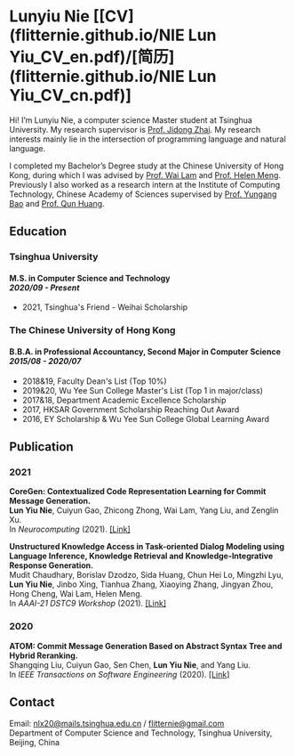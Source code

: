 #  Lunyiu Nie [[CV](flitternie.github.io/NIE Lun Yiu_CV_en.pdf)/[简历](flitternie.github.io/NIE Lun Yiu_CV_cn.pdf)]

Hi! I’m Lunyiu Nie, a computer science Master student at Tsinghua University. My research supervisor is [Prof. Jidong Zhai](https://pacman.cs.tsinghua.edu.cn/~zjd/). My research interests mainly lie in the intersection of programming language and natural language.

I completed my Bachelor’s Degree study at the Chinese University of Hong Kong, during which I was advised by [Prof. Wai Lam](http://www1.se.cuhk.edu.hk/~textmine/) and [Prof. Helen Meng](https://www.se.cuhk.edu.hk/people/academic-staff/prof-meng-mei-ling-helen/). Previously I also worked as a research intern at the Institute of Computing Technology, Chinese Academy of Sciences supervised by [Prof. Yungang Bao](http://acs.ict.ac.cn/baoyg/) and [Prof. Qun Huang](https://huangqundl.github.io/).

## Education

### Tsinghua University

#### M.S. in Computer Science and Technology <br> *2020/09 - Present*
- 2021, Tsinghua's Friend - Weihai Scholarship

### The Chinese University of Hong Kong    

#### B.B.A. in Professional Accountancy, Second Major in Computer Science <br> *2015/08 - 2020/07*
- 2018&19, Faculty Dean's List (Top 10%)
-	2019&20, Wu Yee Sun College Master's List (Top 1 in major/class)
-	2017&18, Department Academic Excellence Scholarship
-	2017, HKSAR Government Scholarship Reaching Out Award
-	2016, EY Scholarship & Wu Yee Sun College Global Learning Award

## Publication

### 2021

**CoreGen: Contextualized Code Representation Learning for Commit Message Generation.** <br>**Lun Yiu Nie**, Cuiyun Gao, Zhicong Zhong, Wai Lam, Yang Liu, and Zenglin Xu. <br>In *Neurocomputing* (2021). [[Link]](https://doi.org/10.1016/j.neucom.2021.05.039)

**Unstructured Knowledge Access in Task-oriented Dialog Modeling using Language Inference, Knowledge Retrieval and Knowledge-Integrative Response Generation.**
<br>Mudit Chaudhary, Borislav Dzodzo, Sida Huang, Chun Hei Lo, Mingzhi Lyu, **Lun Yiu Nie**, Jinbo Xing, Tianhua Zhang, Xiaoying Zhang, Jingyan Zhou, Hong Cheng, Wai Lam, Helen Meng. <br> In *AAAI-21 DSTC9 Workshop* (2021). [[Link]](https://arxiv.org/abs/2101.06066)

### 2020

**ATOM: Commit Message
Generation Based on Abstract Syntax Tree and Hybrid Reranking.** <br>Shangqing Liu, Cuiyun Gao, Sen Chen, **Lun Yiu Nie**, and Yang Liu. <br>In *IEEE Transactions on Software Engineering* (2020). [[Link]](https://doi.org/10.1109/TSE.2020.3038681)


## Contact

Email: [nlx20@mails.tsinghua.edu.cn](mailto:nlx20@mails.tsinghua.edu.cn) / [flitternie@gmail.com](mailto:flitternie@gmail.com)  
Department of Computer Science and Technology, Tsinghua University, Beijing, China

